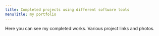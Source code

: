```yaml
---		
title: Completed projects using different software tools		
menuTitle: my portfolio		
---
```


Here you can see my completed works. Various project links and photos.	
